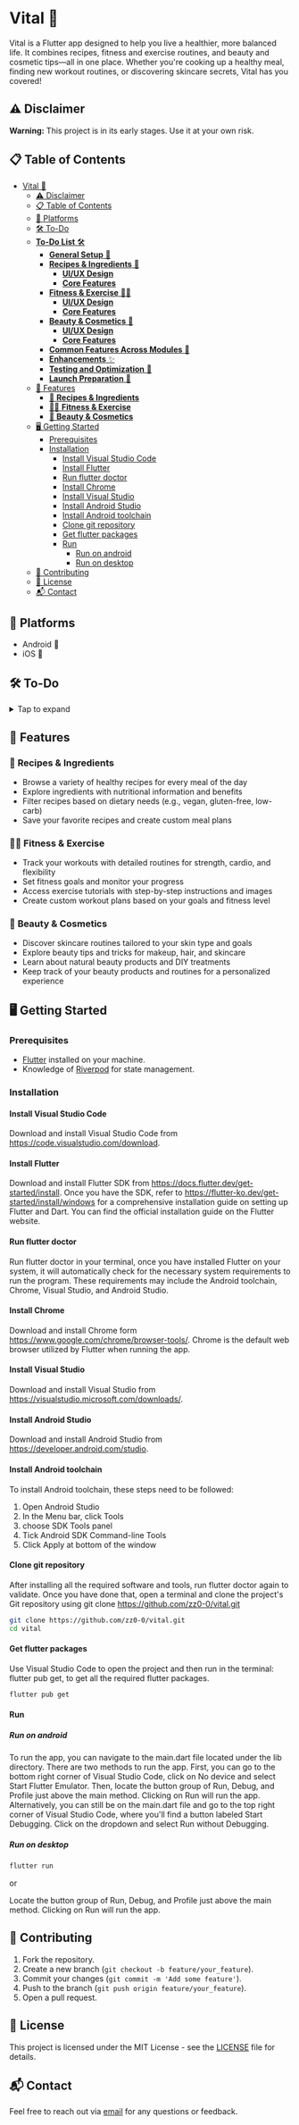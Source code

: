 # Vital 🌱

Vital is a Flutter app designed to help you live a healthier, more balanced life. It combines recipes, fitness and exercise routines, and beauty and cosmetic tips—all in one place. Whether you're cooking up a healthy meal, finding new workout routines, or discovering skincare secrets, Vital has you covered!

## ⚠️ Disclaimer

**Warning:** This project is in its early stages. Use it at your own risk.

## 📋 Table of Contents

- [Vital 🌱](#vital-)
  - [⚠️ Disclaimer](#️-disclaimer)
  - [📋 Table of Contents](#-table-of-contents)
  - [📱 Platforms](#-platforms)
  - [🛠️ To-Do](#️-to-do)
  - [**To-Do List** 🛠️](#to-do-list-️)
    - [**General Setup** 🌟](#general-setup-)
    - [**Recipes \& Ingredients** 🍲](#recipes--ingredients-)
      - [**UI/UX Design**](#uiux-design)
      - [**Core Features**](#core-features)
    - [**Fitness \& Exercise** 🏋️‍♀️](#fitness--exercise-️️)
      - [**UI/UX Design**](#uiux-design-1)
      - [**Core Features**](#core-features-1)
    - [**Beauty \& Cosmetics** 💄](#beauty--cosmetics-)
      - [**UI/UX Design**](#uiux-design-2)
      - [**Core Features**](#core-features-2)
    - [**Common Features Across Modules** 🔄](#common-features-across-modules-)
    - [**Enhancements** ✨](#enhancements-)
    - [**Testing and Optimization** 🔬](#testing-and-optimization-)
    - [**Launch Preparation** 🚀](#launch-preparation-)
  - [🎯 Features](#-features)
    - [🍲 **Recipes \& Ingredients**](#-recipes--ingredients)
    - [🏋️‍♀️ **Fitness \& Exercise**](#️️-fitness--exercise)
    - [💄 **Beauty \& Cosmetics**](#-beauty--cosmetics)
  - [🖥️ Getting Started](#️-getting-started)
    - [Prerequisites](#prerequisites)
    - [Installation](#installation)
      - [Install Visual Studio Code](#install-visual-studio-code)
      - [Install Flutter](#install-flutter)
      - [Run flutter doctor](#run-flutter-doctor)
      - [Install Chrome](#install-chrome)
      - [Install Visual Studio](#install-visual-studio)
      - [Install Android Studio](#install-android-studio)
      - [Install Android toolchain](#install-android-toolchain)
      - [Clone git repository](#clone-git-repository)
      - [Get flutter packages](#get-flutter-packages)
      - [Run](#run)
        - [Run on android](#run-on-android)
        - [Run on desktop](#run-on-desktop)
  - [🤝 Contributing](#-contributing)
  - [📄 License](#-license)
  - [📬 Contact](#-contact)

## 📱 Platforms

- Android 📱
- iOS 🍏

## 🛠️ To-Do

<details> <summary>Tap to expand</summary>

## **To-Do List** 🛠️

### **General Setup** 🌟

- [ ] Set up the Flutter project structure 🏗️
- [ ] Configure Firebase for:
  - [ ] Authentication 🔒
  - [ ] Cloud Storage ☁️
  - [ ] Firestore for database 🗂️
- [ ] Design the app's theme (light mode first, later add dark mode) 🎨
- [ ] Create a reusable UI component library (e.g., buttons, cards, lists) 🛠️

### **Recipes & Ingredients** 🍲

#### **UI/UX Design**

- [ ] Design the main recipe browsing page (with filters and search) 🔍
- [ ] Create recipe detail view 📝
- [ ] Build an "Ingredients Library" page showing nutritional info 🍎
- [ ] Design the "Favorites" and "Custom Meal Plan" screens ⭐

#### **Core Features**

- [ ] Build a recipe browsing system
  - [ ] Add sorting and filtering (e.g., by cuisine, diet type, difficulty)
- [ ] Implement a recipe detail page
  - [ ] Display steps, ingredients, and estimated cooking time
- [ ] Allow users to add recipes to "Favorites" ❤️
- [ ] Build a "Meal Planner" with calendar integration 📆
- [ ] Allow users to add custom recipes 🖊️
- [ ] Enable ingredient substitution suggestions (e.g., replace milk with almond milk)

### **Fitness & Exercise** 🏋️‍♀️

#### **UI/UX Design**

- [ ] Design the Fitness dashboard
  - [ ] Display goals, current progress, and recommended workouts
- [ ] Build a "Workout Routines" library 🗂️
- [ ] Design the "Exercise Tutorials" page with images/videos 🎥
- [ ] Create goal-setting and tracking views 🎯

#### **Core Features**

- [ ] Implement fitness goal tracking
  - [ ] Users set weight loss, muscle gain, or endurance goals
- [ ] Add pre-defined workout routines
  - [ ] Separate sections for strength, cardio, and flexibility
- [ ] Allow users to customize their own routines
- [ ] Build progress tracking for exercises (e.g., reps, sets, time) 📊
- [ ] Integrate tutorial videos or GIFs for workouts 🎬
- [ ] Build notifications for workout reminders 🔔

### **Beauty & Cosmetics** 💄

#### **UI/UX Design**

- [ ] Create a skincare dashboard with daily routines 🌿
- [ ] Design a "Tips & Tricks" section 🧴
- [ ] Build a product tracking feature for cosmetics 📦

#### **Core Features**

- [ ] Add personalized skincare routines
  - [ ] Enable users to input their skin type (oily, dry, combination)
- [ ] Create a library of DIY beauty treatments
  - [ ] Include haircare, facials, and natural remedies
- [ ] Allow users to save their favorite beauty tips
- [ ] Implement reminders for skincare or beauty routines 🕒
- [ ] Build a product tracking system for inventory management
  - [ ] Expiry alerts for products 🛑

### **Common Features Across Modules** 🔄

- [ ] Implement user authentication
  - [ ] Sign up and log in (email/password, social logins) 🔑
- [ ] Add data syncing for user preferences (Firebase) ☁️
- [ ] Create a "Profile" page for:
  - [ ] Viewing and updating goals
  - [ ] Managing saved data (favorites, plans, routines)
- [ ] Implement a search system for Recipes, Exercises, and Beauty Tips 🔍
- [ ] Add sharing options for recipes, routines, and beauty tips 📤

### **Enhancements** ✨

- [ ] Implement offline mode for accessing saved data 📶
- [ ] Add a chatbot for fitness or beauty-related questions 🤖
- [ ] Gamify the app:
  - [ ] Add achievements and badges for milestones 🎖️
  - [ ] Create streak tracking for workout or beauty routines 🔥
- [ ] Integrate wearable device support (e.g., Fitbit, Apple Watch) ⌚
- [ ] Add multilingual support 🌐

### **Testing and Optimization** 🔬

- [ ] Write unit tests for key functionalities ✔️
- [ ] Test cross-platform compatibility (Android/iOS) 📱
- [ ] Optimize app performance and memory usage 🚀

### **Launch Preparation** 🚀

- [ ] Create an onboarding flow for new users 🎉
- [ ] Publish the app on:
  - [ ] Google Play Store
  - [ ] Apple App Store

</details>

## 🎯 Features

### 🍲 **Recipes & Ingredients**

- Browse a variety of healthy recipes for every meal of the day
- Explore ingredients with nutritional information and benefits
- Filter recipes based on dietary needs (e.g., vegan, gluten-free, low-carb)
- Save your favorite recipes and create custom meal plans

### 🏋️‍♀️ **Fitness & Exercise**

- Track your workouts with detailed routines for strength, cardio, and flexibility
- Set fitness goals and monitor your progress
- Access exercise tutorials with step-by-step instructions and images
- Create custom workout plans based on your goals and fitness level

### 💄 **Beauty & Cosmetics**

- Discover skincare routines tailored to your skin type and goals
- Explore beauty tips and tricks for makeup, hair, and skincare
- Learn about natural beauty products and DIY treatments
- Keep track of your beauty products and routines for a personalized experience

## 🖥️ Getting Started

### Prerequisites

- [Flutter](https://flutter.dev/docs/get-started/install) installed on your machine.
- Knowledge of [Riverpod](https://riverpod.dev/) for state management.

### Installation

#### Install Visual Studio Code

Download and install Visual Studio Code from https://code.visualstudio.com/download.

#### Install Flutter

Download and install Flutter SDK from https://docs.flutter.dev/get-started/install. Once you have the SDK, refer to https://flutter-ko.dev/get-started/install/windows for a comprehensive installation guide on setting up Flutter and Dart. You can find the official installation guide on the Flutter website.

#### Run flutter doctor

Run flutter doctor in your terminal, once you have installed Flutter on your system, it will automatically check for the necessary system requirements to run the program. These requirements may include the Android toolchain, Chrome, Visual Studio, and Android Studio.

#### Install Chrome

Download and install Chrome form https://www.google.com/chrome/browser-tools/. Chrome is the default web browser utilized by Flutter when running the app.

#### Install Visual Studio

Download and install Visual Studio from https://visualstudio.microsoft.com/downloads/.

#### Install Android Studio

Download and install Android Studio from https://developer.android.com/studio.

#### Install Android toolchain

To install Android toolchain, these steps need to be followed:

1. Open Android Studio
2. In the Menu bar, click Tools
3. choose SDK Tools panel
4. Tick Android SDK Command-line Tools
5. Click Apply at bottom of the window

#### Clone git repository

After installing all the required software and tools, run flutter doctor again to validate.
Once you have done that, open a terminal and clone the project's Git repository using git clone https://github.com/zz0-0/vital.git

```bash
git clone https://github.com/zz0-0/vital.git
cd vital
```

#### Get flutter packages

Use Visual Studio Code to open the project and then run in the terminal: flutter pub get, to get all the required flutter packages.

```bash
flutter pub get
```

#### Run

##### Run on android

To run the app, you can navigate to the main.dart file located under the lib directory. There are two methods to run the app. First, you can go to the bottom right corner of Visual Studio Code, click on No device and select Start Flutter Emulator. Then, locate the button group of Run, Debug, and Profile just above the main method. Clicking on Run will run the app. Alternatively, you can still be on the main.dart file and go to the top right corner of Visual Studio Code, where you'll find a button labeled Start Debugging. Click on the dropdown and select Run without Debugging.

##### Run on desktop

```bash
flutter run
```

or

Locate the button group of Run, Debug, and Profile just above the main method. Clicking on Run will run the app.

## 🤝 Contributing

1. Fork the repository.
2. Create a new branch (`git checkout -b feature/your_feature`).
3. Commit your changes (`git commit -m 'Add some feature'`).
4. Push to the branch (`git push origin feature/your_feature`).
5. Open a pull request.

## 📄 License

This project is licensed under the MIT License - see the [LICENSE](../LICENSE) file for details.

## 📬 Contact

Feel free to reach out via [email](mailto:zz11009988@outlook.com) for any questions or feedback.
